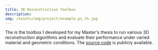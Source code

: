 ```yaml
---
title: 3D Reconstruction Toolbox
description:
img: /assets/img/project/example_ps_th.jpg
---
```


The is the toolbox I developed for my Master's thesis to run various 3D reconstruction algorithms and evaluate their performance under varied material and geometric conditions. The [source code](https://github.com/imkaywu/3DRecon_Algo_Eval) is publicly available.